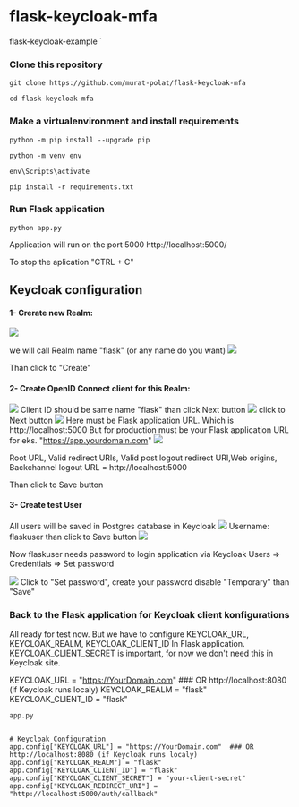 # flask-keycloak-mfa
flask-keycloak-example
`

### Clone this repository

`git clone https://github.com/murat-polat/flask-keycloak-mfa`

`cd flask-keycloak-mfa`


### Make a virtualenvironment and install requirements


`python -m pip install --upgrade pip `

`python -m venv env`

`env\Scripts\activate`

`pip install -r requirements.txt`

### Run Flask application 

`python app.py`
 
Application will run on the port 5000 http://localhost:5000/


To stop the aplication "CTRL + C"


## Keycloak configuration
#### 1- Crerate new Realm:
![](/src/create_Realm1.png)

we will call Realm name "flask" (or any name do you want)
![](/src/create_Realm2.png)

Than click to "Create"

#### 2- Create OpenID Connect client for this Realm:
![](/src/create_Client1.png)
Client ID should be same name "flask" than click Next button
![](/src/create_Client2.png)
click to Next button
![](/src/create_client3.png)
Here must be Flask application URL. Which is http://localhost:5000
But for production must be your Flask application URL for eks. "https://app.yourdomain.com"
![](/src/create_Client4.png)

Root URL, Valid redirect URIs, Valid post logout redirect URI,Web origins, Backchannel logout URL = http://localhost:5000

Than click to Save button

#### 3- Create test User
All users will be saved in Postgres database in Keycloak
![](/src/create_User1.png)
Username: flaskuser
than click to Save button
![](/src/setUserPass1.png)

Now flaskuser needs password to login application via Keycloak
Users => Credentials => Set password

![](/src/setUserPass2.png)
Click to "Set password", create your password disable "Temporary" than "Save" 


### Back to the Flask application for Keycloak client konfigurations
All ready for test  now. But we have to configure KEYCLOAK_URL, KEYCLOAK_REALM, KEYCLOAK_CLIENT_ID In Flask application. 
KEYCLOAK_CLIENT_SECRET is important, for now we don't need this in Keycloak site.

KEYCLOAK_URL = "https://YourDomain.com"  ### OR  http://localhost:8080 (if Keycloak runs localy)
KEYCLOAK_REALM = "flask"
KEYCLOAK_CLIENT_ID = "flask"


`app.py`

```

# Keycloak Configuration
app.config["KEYCLOAK_URL"] = "https://YourDomain.com"  ### OR  http://localhost:8080 (if Keycloak runs localy)
app.config["KEYCLOAK_REALM"] = "flask"
app.config["KEYCLOAK_CLIENT_ID"] = "flask"
app.config["KEYCLOAK_CLIENT_SECRET"] = "your-client-secret"
app.config["KEYCLOAK_REDIRECT_URI"] = "http://localhost:5000/auth/callback"




```


